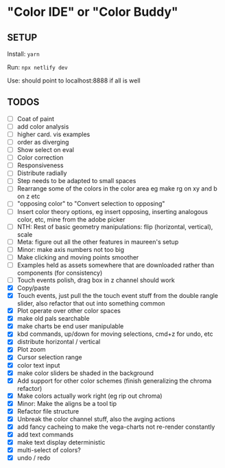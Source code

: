 # "Color IDE" or "Color Buddy"

## SETUP

Install: `yarn`

Run: `npx netlify dev`

Use: should point to localhost:8888 if all is well

## TODOS

- [ ] Coat of paint
- [ ] add color analysis
- [ ] higher card. vis examples
- [ ] order as diverging
- [ ] Show select on eval
- [ ] Color correction
- [ ] Responsiveness
- [ ] Distribute radially
- [ ] Step needs to be adapted to small spaces
- [ ] Rearrange some of the colors in the color area eg make rg on xy and b on z etc
- [ ] "opposing color" to "Convert selection to opposing"
- [ ] Insert color theory options, eg insert opposing, inserting analogous color, etc, mine from the adobe picker
- [ ] NTH: Rest of basic geometry manipulations: flip (horizontal, vertical), scale
- [ ] Meta: figure out all the other features in maureen's setup
- [ ] Minor: make axis numbers not too big
- [ ] Make clicking and moving points smoother
- [ ] Examples held as assets somewhere that are downloaded rather than components (for consistency)
- [ ] Touch events polish, drag box in z channel should work
- [x] Copy/paste
- [x] Touch events, just pull the the touch event stuff from the double rangle slider, also refactor that out into something common
- [x] Plot operate over other color spaces
- [x] make old pals searchable
- [x] make charts be end user manipulable
- [x] kbd commands, up/down for moving selections, cmd+z for undo, etc
- [x] distribute horizontal / vertical
- [x] Plot zoom
- [x] Cursor selection range
- [x] color text input
- [x] make color sliders be shaded in the background
- [x] Add support for other color schemes (finish generalizing the chroma refactor)
- [x] Make colors actually work right (eg rip out chroma)
- [x] Minor: Make the aligns be a tool tip
- [x] Refactor file structure
- [x] Unbreak the color channel stuff, also the avging actions
- [x] add fancy cacheing to make the vega-charts not re-render constantly
- [x] add text commands
- [x] make text display deterministic
- [x] multi-select of colors?
- [x] undo / redo
